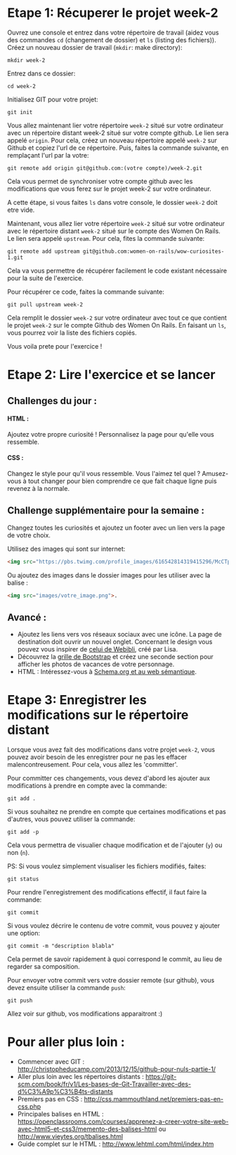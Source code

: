 # Etape 1: Récuperer le projet week-2

Ouvrez une console et entrez dans votre répertoire de travail (aidez vous des commandes ````cd```` (changement de dossier) et ````ls```` (listing des fichiers)).
Créez un nouveau dossier de travail (````mkdir````: make directory):
``` Console
mkdir week-2
````

Entrez dans ce dossier:
``` Console
cd week-2
````

Initialisez GIT pour votre projet:
``` Console
git init
````
Vous allez maintenant lier votre répertoire ````week-2```` situé sur votre ordinateur avec un répertoire distant week-2 situé sur votre compte github. Le lien sera appelé ````origin````.
Pour cela, créez un nouveau répertoire appelé ````week-2```` sur Github et copiez l'url de ce répertoire.
Puis, faites la commande suivante, en remplaçant l'url par la votre:
``` Console
git remote add origin git@github.com:(votre compte)/week-2.git
````
Cela vous permet de synchroniser votre compte github avec les modifications que vous ferez sur le projet week-2 sur votre ordinateur.

A cette étape, si vous faites ````ls```` dans votre console, le dossier ````week-2```` doit etre vide.

Maintenant, vous allez lier votre répertoire ````week-2```` situé sur votre ordinateur avec le répertoire distant ````week-2```` situé sur le compte des Women On Rails. Le lien sera appelé ````upstream````. 
Pour cela, fites la commande suivante:
``` Console
git remote add upstream git@github.com:women-on-rails/wow-curiosites-1.git
````
Cela va vous permettre de récupérer facilement le code existant nécessaire pour la suite de l'exercice. 

Pour récupérer ce code, faites la commande suivante:
``` Console
git pull upstream week-2
````

Cela remplit le dossier ````week-2```` sur votre ordinateur avec tout ce que contient le projet ````week-2```` sur le compte Github des Women On Rails. 
En faisant un ````ls````, vous pourrez voir la liste des fichiers copiés. 

Vous voila prete pour l'exercice ! 

# Etape 2: Lire l'exercice et se lancer

## Challenges du jour :

#### HTML : 
Ajoutez votre propre curiosité ! Personnalisez la page pour qu'elle vous ressemble. 
#### CSS : 
Changez le style pour qu'il vous ressemble. Vous l'aimez tel quel ? Amusez-vous à tout changer pour bien comprendre ce que fait chaque ligne puis revenez à la normale. 

## Challenge supplémentaire pour la semaine : 
Changez toutes les curiosités et ajoutez un footer avec un lien vers la page de votre choix. 

Utilisez des images qui sont sur internet:
``` HTML
<img src="https://pbs.twimg.com/profile_images/616542814319415296/McCTpH_E.jpg">
````
Ou ajoutez des images dans le dossier images pour les utiliser avec la balise <img>:
``` HTML
<img src="images/votre_image.png">.
````
## Avancé : 
- Ajoutez les liens vers vos réseaux sociaux avec une icône. La page de destination doit ouvrir un nouvel onglet. Concernant le design vous pouvez vous inspirer de [celui de Webibli](http://webibli.fr/users/1128), créé par Lisa.
- Découvrez la [grille de Bootstrap](http://getbootstrap.com/css/#grid) et créez une seconde section pour afficher les photos de vacances de votre personnage. 
- HTML : Intéressez-vous à [Schema.org et au web sémantique](https://openclassrooms.com/courses/decouper-une-maquette/ajouter-les-metatags).


# Etape 3: Enregistrer les modifications sur le répertoire distant

Lorsque vous avez fait des modifications dans votre projet ````week-2````, vous pouvez avoir besoin de les enregistrer pour ne pas les effacer malencontreusement. Pour cela, vous allez les 'committer'. 

Pour committer ces changements, vous devez d'abord les ajouter aux modifications à prendre en compte avec la commande:
``` Console
git add .
````

Si vous souhaitez ne prendre en compte que certaines modifications et pas d'autres, vous pouvez utiliser la commande:
``` Console
git add -p 
````
Cela vous permettra de visualier chaque modification et de l'ajouter (````y````) ou non (````n````). 

PS: Si vous voulez simplement visualiser les fichiers modifiés, faites:
``` Console
git status
````

Pour rendre l'enregistrement des modifications effectif, il faut faire la commande:
``` Console
git commit 
````

Si vous voulez décrire le contenu de votre commit, vous pouvez y ajouter une option:
``` Console
git commit -m "description blabla"
````
Cela permet de savoir rapidement à quoi correspond le commit, au lieu de regarder sa composition. 

Pour envoyer votre commit vers votre dossier remote (sur github), vous devez ensuite utiliser la commande ````push````:
```Console
git push 
````

Allez voir sur github, vos modifications apparaitront :)

# Pour aller plus loin : 
- Commencer avec GIT : http://christopheducamp.com/2013/12/15/github-pour-nuls-partie-1/
- Aller plus loin avec les répertoires distants : https://git-scm.com/book/fr/v1/Les-bases-de-Git-Travailler-avec-des-d%C3%A9p%C3%B4ts-distants
- Premiers pas en CSS : http://css.mammouthland.net/premiers-pas-en-css.php
- Principales balises en HTML : https://openclassrooms.com/courses/apprenez-a-creer-votre-site-web-avec-html5-et-css3/memento-des-balises-html ou http://www.vieytes.org/tbalises.html
- Guide complet sur le HTML : http://www.lehtml.com/html/index.htm
